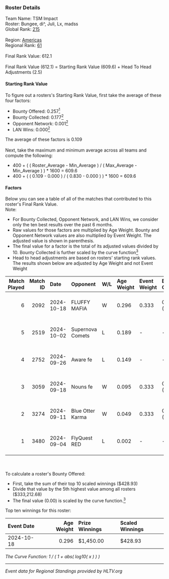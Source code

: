 ### Roster Details<br />
Team Name: TSM Impact<br />
Roster: Bungee, di^, Juli, Lx, madss<br />
Global Rank: [215](../../standings_global_2025_03_03.md)<br />
<br />
Region: [Americas]( ../../standings_americas_2025_03_03.md)<br />
Regional Rank: [61]( ../../standings_americas_2025_03_03.md)<br />
<br />
Final Rank Value:  612.1<br />
<br />
Final Rank Value (612.1) = Starting Rank Value (609.6) + Head To Head Adjustments (2.5)<br />

#### Starting Rank Value<br />
To figure out a rosters's Starting Rank Value, first take the average of these four factors:<br />
- Bounty Offered: 0.257[<sup>1</sup>](#table2)
- Bounty Collected: 0.177[<sup>2</sup>](#table1)
- Opponent Network: 0.001[<sup>2</sup>](#table1)
- LAN Wins: 0.000[<sup>2</sup>](#table1)

The average of these factors is 0.109<br />
<br />
Next, take the maximum and minimum average across all teams and compute the following:<br />
- 400 + ( ( Roster_Average - Min_Average ) / ( Max_Average - Min_Average ) ) * 1600 = 609.6
- 400 + ( ( 0.109 - 0.000 ) / ( 0.830 - 0.000 ) ) * 1600 = 609.6


#### Factors<br />
Below you can see a table of all of the matches that contributed to this roster's Final Rank Value.<br />
Note:<br />

- For Bounty Collected, Opponent Network, and LAN Wins, we consider only the ten best results over the past 6 months.
- Raw values for those factors are multiplied by Age Weight. Bounty and Opponent Network values are also multiplied by Event Weight. The adjusted value is shown in parenthesis.
- The final value for a factor is the total of its adjusted values divided by 10. Bounty Collected is further scaled by the curve function[<sup>3</sup>](#curveFunction)
- Head to head adjustments are based on rosters' starting rank values. The results shown below are adjusted by Age Weight and not Event Weight
<span id="table1"></span><br />


| Match Played | Match ID | Date       | Opponent         | W/L | Age Weight | Event Weight | Bounty Collected | Opponent Network | LAN Wins  | H2H Adj. | Roster                           |
| -: | -: | :- | :- | :- | :- | :- | :- | :- | :- | -: | :- |
|            6 |     2092 | 2024-10-18 | FLUFFY MAFIA     | W   | 0.296      | 0.333        | 0.002 (0.000)    | 0.030 (0.003)    | 0 (0.000) |     4.86 | Bungee, di^, Juli, Lx, madss     |
|            5 |     2519 | 2024-10-02 | Supernova Comets | L   | 0.189      | -            | -                | -                | -         |    -2.10 | Bungee, di^, Juli, Lx, madss     |
|            4 |     2752 | 2024-09-26 | Aware fe         | L   | 0.149      | -            | -                | -                | -         |    -2.46 | Bungee, di^, Juli, Lx, madss     |
|            3 |     3059 | 2024-09-18 | Nouns fe         | W   | 0.095      | 0.333        | 0.001 (0.000)    | 0.089 (0.003)    | 0 (0.000) |     1.49 | Bungee, di^, Juli, Lx, madss     |
|            2 |     3274 | 2024-09-11 | Blue Otter Karma | W   | 0.049      | 0.333        | 0.001 (0.000)    | 0.006 (0.000)    | 0 (0.000) |     0.74 | empathy, Juli, Lx, madss, phoebe |
|            1 |     3480 | 2024-09-04 | FlyQuest RED     | L   | 0.002      | -            | -                | -                | -         |    -0.03 | empathy, Juli, Lx, madss, phoebe |

<br />
<span id="table2"></span><br />
To calculate a roster's Bounty Offered:<br />

- First, take the sum of their top 10 scaled winnings ($428.93)
- Divide that value by the 5th highest value among all rosters ($333,212.68)
- The final value (0.00) is scaled by the curve function.[<sup>3</sup>](#curveFunction)

Top ten winnings for this roster:<br />

| Event Date | Age Weight | Prize Winnings | Scaled Winnings |
| :- | -: | :- | :- |
| 2024-10-18 |      0.296 | $1,450.00      | $428.93         |


<span id="curveFunction"></span>_The Curve Function: 1 / ( 1 + abs( log10( x ) ) )_<br />

---
_Event data for Regional Standings provided by HLTV.org_<br />
